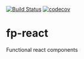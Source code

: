 [![Build Status](https://travis-ci.org/katmai7/fp-react.svg?branch=master)](https://travis-ci.org/katmai7/fp-react)
[![codecov](https://codecov.io/gh/katmai7/fp-react/branch/master/graph/badge.svg)](https://codecov.io/gh/katmai7/fp-react)

# fp-react
Functional react components
